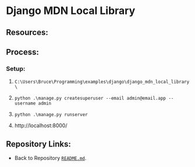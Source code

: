 # Django MDN Local Library

## Resources:

## Process:

### Setup:

1. `C:\Users\Bruce\Programming\examples\django\django_mdn_local_library\`

1. `python .\manage.py createsuperuser --email admin@email.app --username admin`

1. `python .\manage.py runserver`

1. http://localhost:8000/



## Repository Links:
* Back to Repository [`README.md`](../README.md).